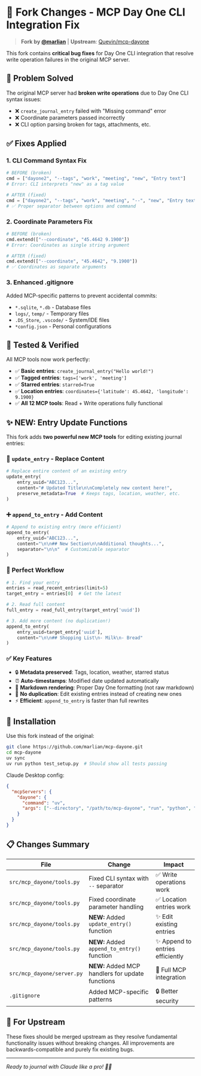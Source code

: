 # 🔧 Fork Changes - MCP Day One CLI Integration Fix

> **Fork by [@marlian](https://github.com/marlian)** | **Upstream**: [Quevin/mcp-dayone](https://github.com/Quevin/mcp-dayone)

This fork contains **critical bug fixes** for Day One CLI integration that resolve write operation failures in the original MCP server.

## 🚨 **Problem Solved**

The original MCP server had **broken write operations** due to Day One CLI syntax issues:
- ❌ `create_journal_entry` failed with "Missing command" error
- ❌ Coordinate parameters passed incorrectly  
- ❌ CLI option parsing broken for tags, attachments, etc.

## ✅ **Fixes Applied**

### 1. **CLI Command Syntax Fix** 
```python
# BEFORE (broken)
cmd = ["dayone2", "--tags", "work", "meeting", "new", "Entry text"]
# Error: CLI interprets "new" as a tag value

# AFTER (fixed) 
cmd = ["dayone2", "--tags", "work", "meeting", "--", "new", "Entry text"]  
# ✅ Proper separator between options and command
```

### 2. **Coordinate Parameters Fix**
```python
# BEFORE (broken)
cmd.extend(["--coordinate", "45.4642 9.1900"])
# Error: Coordinates as single string argument

# AFTER (fixed)
cmd.extend(["--coordinate", "45.4642", "9.1900"])
# ✅ Coordinates as separate arguments
```

### 3. **Enhanced .gitignore**
Added MCP-specific patterns to prevent accidental commits:
- `*.sqlite`, `*.db` - Database files
- `logs/`, `temp/` - Temporary files  
- `.DS_Store`, `.vscode/` - System/IDE files
- `*config.json` - Personal configurations

## 🧪 **Tested & Verified**

All MCP tools now work perfectly:
- ✅ **Basic entries**: `create_journal_entry("Hello world!")`
- ✅ **Tagged entries**: `tags=['work', 'meeting']`
- ✅ **Starred entries**: `starred=True`
- ✅ **Location entries**: `coordinates={'latitude': 45.4642, 'longitude': 9.1900}`
- ✅ **All 12 MCP tools**: Read + Write operations fully functional

## ✨ **NEW: Entry Update Functions**

This fork adds **two powerful new MCP tools** for editing existing journal entries:

### 🔄 **`update_entry`** - Replace Content
```python
# Replace entire content of an existing entry
update_entry(
    entry_uuid="ABC123...",
    content="# Updated Title\n\nCompletely new content here!",
    preserve_metadata=True  # Keeps tags, location, weather, etc.
)
```

### ➕ **`append_to_entry`** - Add Content  
```python
# Append to existing entry (more efficient)
append_to_entry(
    entry_uuid="ABC123...",
    content="\n\n## New Section\n\nAdditional thoughts...",
    separator="\n\n"  # Customizable separator
)
```

### 🎯 **Perfect Workflow**
```python
# 1. Find your entry
entries = read_recent_entries(limit=5)
target_entry = entries[0]  # Get the latest

# 2. Read full content
full_entry = read_full_entry(target_entry['uuid'])

# 3. Add more content (no duplication!)
append_to_entry(
    entry_uuid=target_entry['uuid'],
    content="\n\n## Shopping List\n- Milk\n- Bread"
)
```

### ✅ **Key Features**
- 🔒 **Metadata preserved**: Tags, location, weather, starred status
- ⏰ **Auto-timestamps**: Modified date updated automatically
- 🎨 **Markdown rendering**: Proper Day One formatting (not raw markdown)
- 🚫 **No duplication**: Edit existing entries instead of creating new ones
- ⚡ **Efficient**: `append_to_entry` is faster than full rewrites

## 🚀 **Installation**

Use this fork instead of the original:

```bash
git clone https://github.com/marlian/mcp-dayone.git
cd mcp-dayone
uv sync
uv run python test_setup.py  # Should show all tests passing
```

Claude Desktop config:
```json
{
  "mcpServers": {
    "dayone": {
      "command": "uv",
      "args": ["--directory", "/path/to/mcp-dayone", "run", "python", "-m", "mcp_dayone.server"]
    }
  }
}
```

## 📋 **Changes Summary**

| File | Change | Impact |
|------|--------|---------|
| `src/mcp_dayone/tools.py` | Fixed CLI syntax with `--` separator | ✅ Write operations work |
| `src/mcp_dayone/tools.py` | Fixed coordinate parameter handling | ✅ Location entries work |
| `src/mcp_dayone/tools.py` | **NEW:** Added `update_entry()` function | ✨ Edit existing entries |
| `src/mcp_dayone/tools.py` | **NEW:** Added `append_to_entry()` function | ✨ Append to entries efficiently |
| `src/mcp_dayone/server.py` | **NEW:** Added MCP handlers for update functions | 🔧 Full MCP integration |
| `.gitignore` | Added MCP-specific patterns | 🔒 Better security |

## 🎯 **For Upstream**

These fixes should be merged upstream as they resolve fundamental functionality issues without breaking changes. All improvements are backwards-compatible and purely fix existing bugs.

---

*Ready to journal with Claude like a pro! 📝✨*
